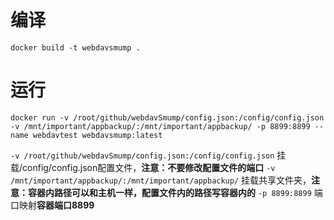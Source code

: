 # 编译

```
docker build -t webdavsmump .
```

# 运行

```
docker run -v /root/github/webdavSmump/config.json:/config/config.json  -v /mnt/important/appbackup/:/mnt/important/appbackup/ -p 8899:8899 --name webdavtest webdavsmump:latest
```

`-v /root/github/webdavSmump/config.json:/config/config.json`   挂载/config/config.json配置文件，**注意：不要修改配置文件的端口**
`-v /mnt/important/appbackup/:/mnt/important/appbackup/`        挂载共享文件夹，**注意：容器内路径可以和主机一样，配置文件内的路径写容器内的**
`-p 8899:8899`                                                  端口映射**容器端口8899**

